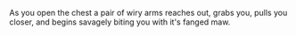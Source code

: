 As you open the chest a pair of wiry arms reaches out, grabs you, pulls you closer, and begins savagely biting you with it's fanged maw.